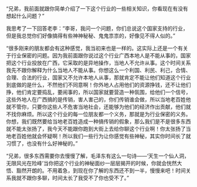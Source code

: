 “兄弟，我前面就跟你简单介绍了一下这个行业的一些相关知识，你看现在有没有想起什么问题？”

我思考了一下回答老李：”李哥，我问一个问题，你们总说这个国家支持的行业，但是我总觉你们好像搞得有些神神秘秘、鬼鬼祟祟的，好像见不得人似的。”

“很多刚来的朋友都会有这种感觉，我当初来也是一样的。这实际上还是一个有关于行业保密的问题。因为我前面跟你说过这个行业广西本地人是不能从事的，国家把这个行业投放在广西，它采取的是异地操作，当地人不允许从事。这个时间关系我先不跟你解释为什么当地人不能从事。你想这么一个利国、利民、利己，合情、合理、合法的行业，国家又不允许本地人从事，那就肯定不能让他们知道这个行业到底做的是什么，不然他们不同意啊！你外地人占用他们的资源挣钱，还不让他们挣，他们肯定要捣乱，要闹事的，所以国家就要营造一种氛围，给他们一个信号，这些外地人在广西搞的是传销，害人害己的，你们传销谁会做，所以当地老百姓他就不管你，只要你这些人不危害当地社会，还能够为他们的经济作出贡献，他们就不找你麻烦。所以这个行业的每一位朋友都一个义务，那就是为行业保密的义务。你想，我们既然要给当地老百姓造成一种搞传销的假象，那么我们是不是很多东西就不能太张扬了，我今天不能跟你跑到大街上去给你聊这个行业啊！你太张扬了当地老百姓他就会怀疑啊！所以我们一些行为让你感觉有些神秘，其实你时间长了就习惯了，也没有什么好神秘的。”

“兄弟，很多东西需要你去慢慢了解，毛泽东有这么一句诗——‘天生一个仙人洞，无限风光在险峰’当你把这个行业的神秘面纱一层层揭开的时候，你就会恍然大悟、豁然开朗的。不用着急，到现在你了解的东西还不到一半，慢慢来吧！时间关系我就不跟你多聊，时间太长了我受不了你也受不了。”
